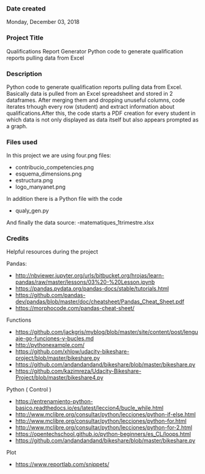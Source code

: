 ### Date created
Monday, December 03, 2018

### Project Title
Qualifications Report Generator
Python code to generate qualification reports pulling data from Excel

### Description
Python code to generate qualification reports pulling data from Excel. Basically data is pulled from an Excel
spreadsheet and stored in 2 dataframes. After merging them and dropping unuseful columns, code iterates
trhough every row (student) and extract information about qualifications.After this, the code starts a
PDF creation for every student in which data is not only displayed as data itself but also appears
prompted as a graph.


### Files used
In this project we are using four.png files:
- contribucio_competencies.png
- esquema_dimensions.png
- estructura.png
- logo_manyanet.png

In addition there is a Python file with the code
- qualy_gen.py

And finally the data source:
-matematiques_1trimestre.xlsx

### Credits
Helpful resources during the project

Pandas:

- http://nbviewer.jupyter.org/urls/bitbucket.org/hrojas/learn-pandas/raw/master/lessons/03%20-%20Lesson.ipynb
- https://pandas.pydata.org/pandas-docs/stable/tutorials.html
- https://github.com/pandas-dev/pandas/blob/master/doc/cheatsheet/Pandas_Cheat_Sheet.pdf
- https://morphocode.com/pandas-cheat-sheet/


Functions

- https://github.com/jackgris/myblog/blob/master/site/content/post/lenguaje-go-funciones-y-bucles.md
-  http://pythonexample.com/
- https://github.com/xhlow/udacity-bikeshare-project/blob/master/bikeshare.py
- https://github.com/andandandand/bikeshare/blob/master/bikeshare.py
- https://github.com/kazimreza/Udacity-Bikeshare-Project/blob/master/bikeshare4.py

Python ( Control )

- https://entrenamiento-python-basico.readthedocs.io/es/latest/leccion4/bucle_while.html
- http://www.mclibre.org/consultar/python/lecciones/python-if-else.html
- http://www.mclibre.org/consultar/python/lecciones/python-for.html
- http://www.mclibre.org/consultar/python/lecciones/python-for-2.html
- https://opentechschool.github.io/python-beginners/es_CL/loops.html
- https://github.com/andandandand/bikeshare/blob/master/bikeshare.py

Plot
-  https://www.reportlab.com/snippets/
